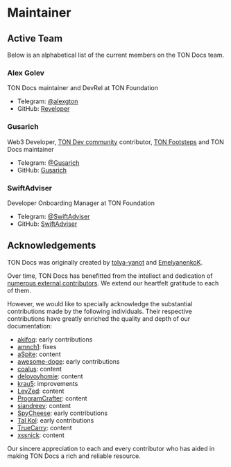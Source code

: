 # Maintainer

## Active Team

Below is an alphabetical list of the current members on the TON Docs team.

### Alex Golev

TON Docs maintainer and DevRel at TON Foundation

-   Telegram: [@alexgton](https://t.me/alexgton)
-   GitHub: [Reveloper](https://github.com/Reveloper)

### Gusarich

Web3 Developer, [TON Dev community](https://github.com/ton-community) contributor, [TON Footsteps](https://github.com/ton-society/ton-footsteps) and TON Docs maintainer

-   Telegram: [@Gusarich](https://t.me/Gusarich)
-   GitHub: [Gusarich](https://github.com/Gusarich)

### SwiftAdviser

Developer Onboarding Manager at TON Foundation

-   Telegram: [@SwiftAdviser](https://t.me/SwiftAdviser)
-   GitHub: [SwiftAdviser](https://github.com/SwiftAdviser)

## Acknowledgements

TON Docs was originally created by [tolya-yanot](https://github.com/tolya-yanot) and [EmelyanenkoK](https://github.com/EmelyanenkoK).

Over time, TON Docs has benefitted from the intellect and dedication of [numerous external contributors](https://github.com/ton-community/ton-docs/graphs/contributors). We extend our heartfelt gratitude to each of them.

However, we would like to specially acknowledge the substantial contributions made by the following individuals. Their respective contributions have greatly enriched the quality and depth of our documentation:

-   [akifoq](https://github.com/akifoq): early contributions
-   [amnch1](https://github.com/amnch1): fixes
-   [aSpite](https://github.com/aSpite): content
-   [awesome-doge](https://github.com/awesome-doge): early contributions
-   [coalus](https://github.com/coalus): content
-   [delovoyhomie](https://github.com/delovoyhomie): content
-   [krau5](https://github.com/krau5): improvements
-   [LevZed](https://github.com/LevZed): content
-   [ProgramCrafter](https://github.com/ProgramCrafter): content
-   [siandreev](https://github.com/siandreev): content
-   [SpyCheese](https://github.com/SpyCheese): early contributions
-   [Tal Kol](https://github.com/talkol): early contributions
-   [TrueCarry](https://github.com/TrueCarry): content
-   [xssnick](https://github.com/xssnick): content

Our sincere appreciation to each and every contributor who has aided in making TON Docs a rich and reliable resource.
